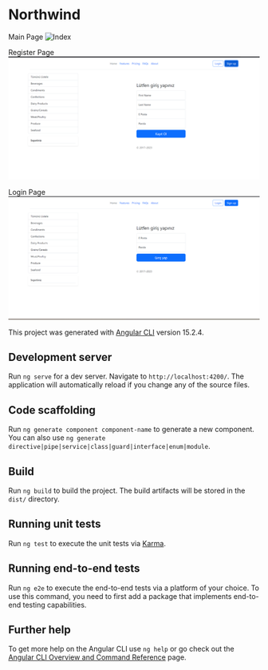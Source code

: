 # Northwind
Main Page
![Index](https://github.com/Yusuf2668/NortwindFrontEnd/blob/main/Pictures/%C4%B0ndex.png?raw=true)


Register Page
![Register](https://github.com/Yusuf2668/NortwindFrontEnd/blob/main/Pictures/register.png?raw=true)

Login Page
![Login](https://github.com/Yusuf2668/NortwindFrontEnd/blob/main/Pictures/Login.png?raw=true)

This project was generated with [Angular CLI](https://github.com/angular/angular-cli) version 15.2.4.

## Development server

Run `ng serve` for a dev server. Navigate to `http://localhost:4200/`. The application will automatically reload if you change any of the source files.

## Code scaffolding

Run `ng generate component component-name` to generate a new component. You can also use `ng generate directive|pipe|service|class|guard|interface|enum|module`.

## Build

Run `ng build` to build the project. The build artifacts will be stored in the `dist/` directory.

## Running unit tests

Run `ng test` to execute the unit tests via [Karma](https://karma-runner.github.io).

## Running end-to-end tests

Run `ng e2e` to execute the end-to-end tests via a platform of your choice. To use this command, you need to first add a package that implements end-to-end testing capabilities.

## Further help

To get more help on the Angular CLI use `ng help` or go check out the [Angular CLI Overview and Command Reference](https://angular.io/cli) page.
